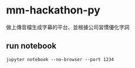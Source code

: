 # mm-hackathon-py
做上傳音檔生成字幕的平台、並根據公司習慣優化字詞

## run notebook
`jupyter notebook --no-browser --port 1234
`